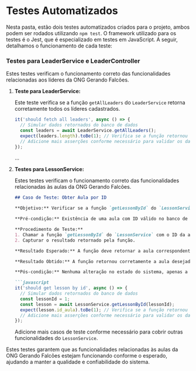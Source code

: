 
# Testes Automatizados

Nesta pasta, estão dois testes automatizados criados para o projeto, ambos podem ser rodados utilizando `npm test`. O framework utilizado para os testes é o Jest, que é especializado em testes em JavaScript. A seguir, detalhamos o funcionamento de cada teste:

### Testes para LeaderService e LeaderController

Estes testes verificam o funcionamento correto das funcionalidades relacionadas aos líderes da ONG Gerando Falcões.

1. **Teste para LeaderService:**

   Este teste verifica se a função `getAllLeaders` do `LeaderService` retorna corretamente todos os líderes cadastrados.

   ```javascript
   it('should fetch all leaders', async () => {
     // Simular dados retornados do banco de dados
     const leaders = await LeaderService.getAllLeaders();
     expect(leaders.length).toBe(1); // Verifica se a função retornou um líder
     // Adicione mais asserções conforme necessário para validar os dados dos líderes retornados
   });
   ```

   ...

2. **Testes para LessonService:**

   Estes testes verificam o funcionamento correto das funcionalidades relacionadas às aulas da ONG Gerando Falcões.

   ```markdown
   ## Caso de Teste: Obter Aula por ID

   **Objetivo:** Verificar se a função `getLessonById` do `LessonService` retorna corretamente uma aula específica.

   **Pré-condição:** Existência de uma aula com ID válido no banco de dados.

   **Procedimento de Teste:**
   1. Chamar a função `getLessonById` do `LessonService` com o ID da aula a ser obtida.
   2. Capturar o resultado retornado pela função.

   **Resultado Esperado:** A função deve retornar a aula correspondente ao ID fornecido.

   **Resultado Obtido:** A função retornou corretamente a aula desejada.

   **Pós-condição:** Nenhuma alteração no estado do sistema, apenas a obtenção dos dados da aula.

   ```javascript
   it('should get lesson by id', async () => {
     // Simular dados retornados do banco de dados
     const lessonId = 1;
     const lesson = await LessonService.getLessonById(lessonId);
     expect(lesson.id_aula).toBe(1); // Verifica se a função retornou a aula correta
     // Adicione mais asserções conforme necessário para validar os dados da aula retornada
   });
   ```

   Adicione mais casos de teste conforme necessário para cobrir outras funcionalidades do `LessonService`.

Estes testes garantem que as funcionalidades relacionadas às aulas da ONG Gerando Falcões estejam funcionando conforme o esperado, ajudando a manter a qualidade e confiabilidade do sistema.
